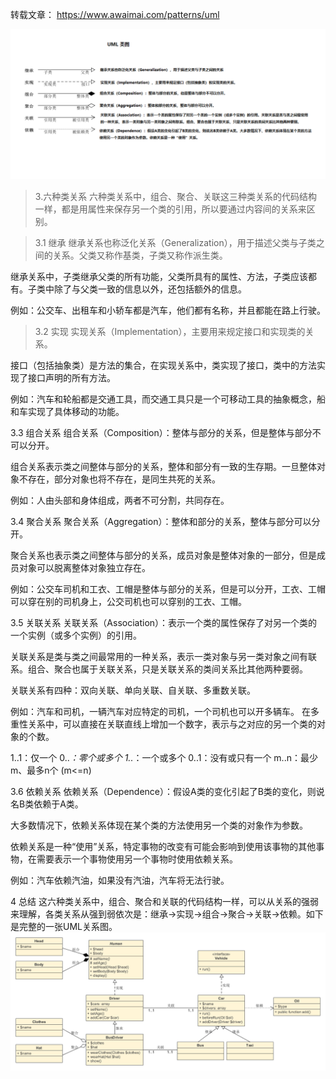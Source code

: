 转载文章： https://www.awaimai.com/patterns/uml

![UML类图](https://github.com/twangithub/TwanLib/blob/master/assets/UML%E7%B1%BB%E5%9B%BE2.png)

> 3.六种类关系
六种类关系中，组合、聚合、关联这三种类关系的代码结构一样，都是用属性来保存另一个类的引用，所以要通过内容间的关系来区别。

> 3.1 继承
继承关系也称泛化关系（Generalization），用于描述父类与子类之间的关系。父类又称作基类，子类又称作派生类。

继承关系中，子类继承父类的所有功能，父类所具有的属性、方法，子类应该都有。子类中除了与父类一致的信息以外，还包括额外的信息。

例如：公交车、出租车和小轿车都是汽车，他们都有名称，并且都能在路上行驶。

> 3.2 实现
实现关系（Implementation），主要用来规定接口和实现类的关系。

接口（包括抽象类）是方法的集合，在实现关系中，类实现了接口，类中的方法实现了接口声明的所有方法。

例如：汽车和轮船都是交通工具，而交通工具只是一个可移动工具的抽象概念，船和车实现了具体移动的功能。

3.3 组合关系
组合关系（Composition）：整体与部分的关系，但是整体与部分不可以分开。

组合关系表示类之间整体与部分的关系，整体和部分有一致的生存期。一旦整体对象不存在，部分对象也将不存在，是同生共死的关系。

例如：人由头部和身体组成，两者不可分割，共同存在。

3.4 聚合关系
聚合关系（Aggregation）：整体和部分的关系，整体与部分可以分开。

聚合关系也表示类之间整体与部分的关系，成员对象是整体对象的一部分，但是成员对象可以脱离整体对象独立存在。

例如：公交车司机和工衣、工帽是整体与部分的关系，但是可以分开，工衣、工帽可以穿在别的司机身上，公交司机也可以穿别的工衣、工帽。

3.5 关联关系
关联关系（Association）：表示一个类的属性保存了对另一个类的一个实例（或多个实例）的引用。

关联关系是类与类之间最常用的一种关系，表示一类对象与另一类对象之间有联系。组合、聚合也属于关联关系，只是关联关系的类间关系比其他两种要弱。

关联关系有四种：双向关联、单向关联、自关联、多重数关联。

例如：汽车和司机，一辆汽车对应特定的司机，一个司机也可以开多辆车。
在多重性关系中，可以直接在关联直线上增加一个数字，表示与之对应的另一个类的对象的个数。

1..1：仅一个
0..*：零个或多个
1..*：一个或多个
0..1：没有或只有一个
m..n：最少m、最多n个 (m<=n)

3.6 依赖关系
依赖关系（Dependence）：假设A类的变化引起了B类的变化，则说名B类依赖于A类。

大多数情况下，依赖关系体现在某个类的方法使用另一个类的对象作为参数。

依赖关系是一种“使用”关系，特定事物的改变有可能会影响到使用该事物的其他事物，在需要表示一个事物使用另一个事物时使用依赖关系。

例如：汽车依赖汽油，如果没有汽油，汽车将无法行驶。

4 总结
这六种类关系中，组合、聚合和关联的代码结构一样，可以从关系的强弱来理解，各类关系从强到弱依次是：继承→实现→组合→聚合→关联→依赖。如下是完整的一张UML关系图。
![](https://github.com/twangithub/TwanLib/blob/master/assets/whole.png)
